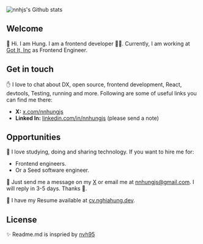 <img src="https://github-readme-stats.vercel.app/api?username=nnhjs&show_icons=true&count_private=true&theme=dracula&include_all_commits=true" alt="nnhjs's Github stats" />

## Welcome

👋 Hi.
I am Hung.
I am a frontend developer 🧑‍💻.
Currently, I am working at [Got It, Inc](https://vn.got-it.ai/) as Frontend Engineer.

## Get in touch

✋ I love to chat about DX, open source, frontend development, React, devtools, Testing, running and more. Following are some of useful links you can find me there:

- **X:** [x.com/nnhungjs](https://x.com/nnhungjs)
- **Linked In:** [linkedin.com/in/nnhungjs](https://www.linkedin.com/in/nnhungjs/) (please send a note)

## Opportunities

💼 I love studying, doing and sharing technology. If you want to hire me for:

- Frontend engineers.
- Or a Seed software engineer.

📨 Just send me a message on my [X](https://x.com/nnhungjs) or email me at <nnhungjs@gmail.com>. I will reply in 3-5 days. Thanks 🥰.

👔 I have my Resume available at [cv.nghiahung.dev](https://cv.nghiahung.dev).

## License

✨ Readme.md is inspried by [nvh95](https://github.com/nvh95)
